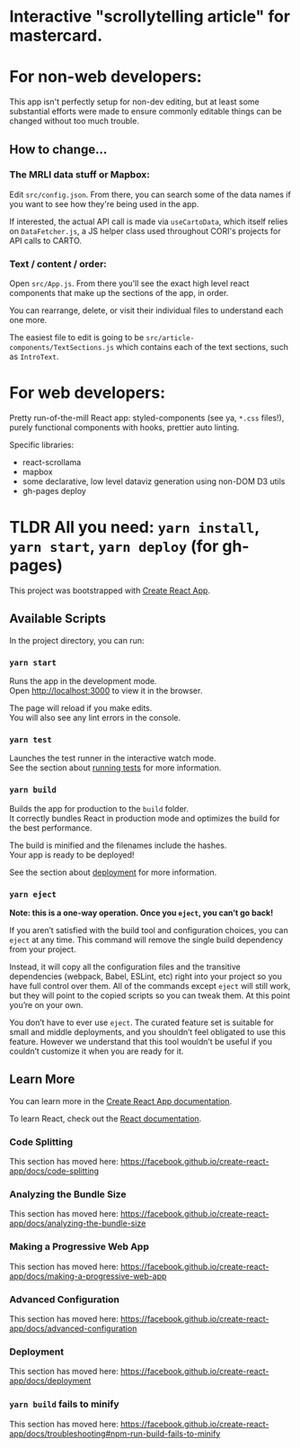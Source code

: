# Interactive "scrollytelling article" for mastercard.

# For non-web developers:

This app isn't perfectly setup for non-dev editing, but at least some substantial efforts were made to ensure commonly editable things can be changed without too much trouble.

## How to change...
### **The MRLI data stuff or Mapbox**: 
Edit `src/config.json`. From there, you can search some of the data names if you want to see how they're being used in the app.

If interested, the actual API call is made via `useCartoData`, which itself relies on `DataFetcher.js`, a JS helper class used throughout CORI's projects for API calls to CARTO.

### **Text / content / order**:
Open `src/App.js`. From there you'll see the exact high level react components that make up the sections of the app, in order.

You can rearrange, delete, or visit their individual files to understand each one more.

The easiest file to edit is going to be `src/article-components/TextSections.js` which contains each of the text sections, such as `IntroText`.


# For web developers:

Pretty run-of-the-mill React app: styled-components (see ya, `*.css` files!), purely functional components with hooks, prettier auto linting.

Specific libraries:
* react-scrollama
* mapbox
* some declarative, low level dataviz generation using non-DOM D3 utils
* gh-pages deploy

# TLDR All you need: `yarn install`, `yarn start`, `yarn deploy` (for gh-pages)

This project was bootstrapped with [Create React App](https://github.com/facebook/create-react-app).

## Available Scripts

In the project directory, you can run:

### `yarn start`

Runs the app in the development mode.<br />
Open [http://localhost:3000](http://localhost:3000) to view it in the browser.

The page will reload if you make edits.<br />
You will also see any lint errors in the console.

### `yarn test`

Launches the test runner in the interactive watch mode.<br />
See the section about [running tests](https://facebook.github.io/create-react-app/docs/running-tests) for more information.

### `yarn build`

Builds the app for production to the `build` folder.<br />
It correctly bundles React in production mode and optimizes the build for the best performance.

The build is minified and the filenames include the hashes.<br />
Your app is ready to be deployed!

See the section about [deployment](https://facebook.github.io/create-react-app/docs/deployment) for more information.

### `yarn eject`

**Note: this is a one-way operation. Once you `eject`, you can’t go back!**

If you aren’t satisfied with the build tool and configuration choices, you can `eject` at any time. This command will remove the single build dependency from your project.

Instead, it will copy all the configuration files and the transitive dependencies (webpack, Babel, ESLint, etc) right into your project so you have full control over them. All of the commands except `eject` will still work, but they will point to the copied scripts so you can tweak them. At this point you’re on your own.

You don’t have to ever use `eject`. The curated feature set is suitable for small and middle deployments, and you shouldn’t feel obligated to use this feature. However we understand that this tool wouldn’t be useful if you couldn’t customize it when you are ready for it.

## Learn More

You can learn more in the [Create React App documentation](https://facebook.github.io/create-react-app/docs/getting-started).

To learn React, check out the [React documentation](https://reactjs.org/).

### Code Splitting

This section has moved here: https://facebook.github.io/create-react-app/docs/code-splitting

### Analyzing the Bundle Size

This section has moved here: https://facebook.github.io/create-react-app/docs/analyzing-the-bundle-size

### Making a Progressive Web App

This section has moved here: https://facebook.github.io/create-react-app/docs/making-a-progressive-web-app

### Advanced Configuration

This section has moved here: https://facebook.github.io/create-react-app/docs/advanced-configuration

### Deployment

This section has moved here: https://facebook.github.io/create-react-app/docs/deployment

### `yarn build` fails to minify

This section has moved here: https://facebook.github.io/create-react-app/docs/troubleshooting#npm-run-build-fails-to-minify
